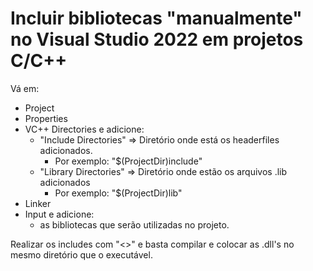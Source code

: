 # Incluir bibliotecas "manualmente" no Visual Studio 2022 em projetos C/C++

Vá em:
 - Project
 - Properties
 - VC++ Directories e adicione:
   - "Include Directories" => Diretório onde está os headerfiles adicionados.
       - Por exemplo: "$(ProjectDir)include"
   - "Library Directories" => Diretório onde estão os arquivos .lib adicionados
       - Por exemplo: "$(ProjectDir)lib"
 - Linker
 - Input e adicione:
   - as bibliotecas que serão utilizadas no projeto.

Realizar os includes com "<>" e basta compilar e colocar as .dll's no mesmo diretório que o executável.